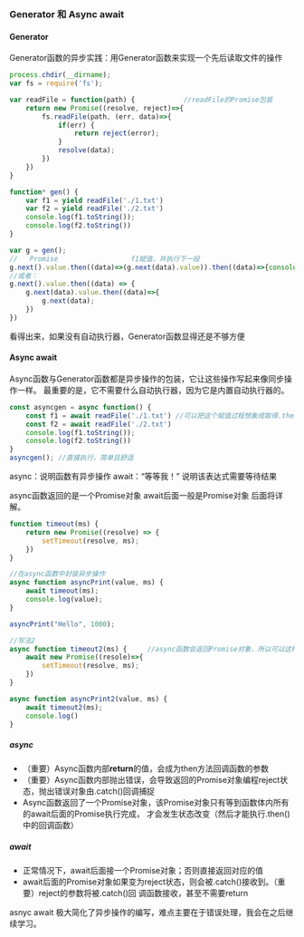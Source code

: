 ### Generator 和 Async await

#### Generator
Generator函数的异步实践：用Generator函数来实现一个先后读取文件的操作
```js
process.chdir(__dirname);
var fs = require('fs');

var readFile = function(path) {            //readFile的Promise包装
    return new Promise((resolve, reject)=>{
        fs.readFile(path, (err, data)=>{
            if(err) {
                return reject(error);
            }
            resolve(data);
        })
    })
}

function* gen() {
    var f1 = yield readFile('./1.txt')
    var f2 = yield readFile('./2.txt')
    console.log(f1.toString());
    console.log(f2.toString())
}

var g = gen();
//   Promise                  f1赋值，并执行下一段
g.next().value.then((data)=>(g.next(data).value)).then((data)=>{console.log(g.next(data).done)});
//或者：
g.next().value.then((data) => {
    g.next(data).value.then((data)=>{
        g.next(data);
    })
})

```
看得出来，如果没有自动执行器，Generator函数显得还是不够方便

#### Async await
Async函数与Generator函数都是异步操作的包装，它让这些操作写起来像同步操作一样。
最重要的是，它不需要什么自动执行器，因为它是内置自动执行器的。

```js
const asyncgen = async function() {
    const f1 = await readFile('./1.txt') //可以把这个赋值过程想象成取得.then((data)=>{})中的data的过程
    const f2 = await readFile('./2.txt')
    console.log(f1.toString());
    console.log(f2.toString())
}
asyncgen(); //直接执行，简单且舒适
```

async：说明函数有异步操作
await：“等等我！” 说明该表达式需要等待结果

async函数返回的是一个Promise对象
await后面一般是Promise对象
后面将详解。

```js
function timeout(ms) {
    return new Promise((resolve) => {
        setTimeout(resolve, ms);
    })
}

//在async函数中封装异步操作
async function asyncPrint(value, ms) {
    await timeout(ms);
    console.log(value);
}

asyncPrint("Hello", 1000);

//写法2
async function timeout2(ms) {     //async函数会返回Promise对象，所以可以这样改写
    await new Promise((resole)=>{
        setTimeout(resolve, ms);
    })
}

async function asyncPrint2(value, ms) {
    await timeout2(ms);
    console.log()
}
```

##### async
- （重要）Async函数内部**return**的值，会成为then方法回调函数的参数
- （重要）Async函数内部抛出错误，会导致返回的Promise对象编程reject状态，抛出错误对象由.catch()回调捕捉
- Async函数返回了一个Promise对象，该Promise对象只有等到函数体内所有的await后面的Promise执行完成，
  才会发生状态改变（然后才能执行.then()中的回调函数）

##### await
- 正常情况下，await后面接一个Promise对象；否则直接返回对应的值
- await后面的Promise对象如果变为reject状态，则会被.catch()接收到。（重要）reject的参数将被.catch()回
  调函数接收，甚至不需要return

asnyc await 极大简化了异步操作的编写，难点主要在于错误处理，我会在之后继续学习。





